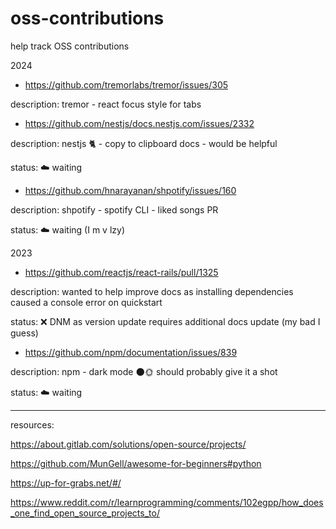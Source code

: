 # oss-contributions

help track OSS contributions

2024

- https://github.com/tremorlabs/tremor/issues/305

description: tremor - react focus style for tabs 

- https://github.com/nestjs/docs.nestjs.com/issues/2332

description: nestjs 🐈 - copy to clipboard docs - would be helpful

status: ☁️ waiting

- https://github.com/hnarayanan/shpotify/issues/160

description: shpotify - spotify CLI - liked songs PR

status: ☁️ waiting (I m v lzy)

2023 

- https://github.com/reactjs/react-rails/pull/1325

description: wanted to help improve docs as installing dependencies caused a console error on quickstart

status: ❌ DNM as version update requires additional docs update (my bad I guess)

- https://github.com/npm/documentation/issues/839


description: npm - dark mode 🌑🌞 should probably give it a shot

status: ☁️ waiting

---

resources:

https://about.gitlab.com/solutions/open-source/projects/

https://github.com/MunGell/awesome-for-beginners#python

https://up-for-grabs.net/#/

https://www.reddit.com/r/learnprogramming/comments/102egpp/how_does_one_find_open_source_projects_to/
